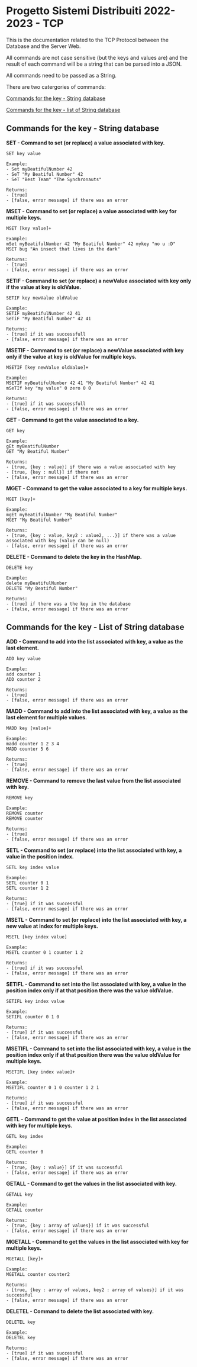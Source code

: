 # Progetto Sistemi Distribuiti 2022-2023 - TCP

This is the documentation related to the TCP Protocol between the Database and the Server Web.

All commands are not case sensitive (but the keys and values are) and the result of each command will be a string that can be parsed into a JSON.

All commands need to be passed as a String.

There are two catergories of commands:

[Commands for the key - String database](#commands-for-the-key---string-database)

[Commands for the key - list of String database](#commands-for-the-key---list-of-string-database)

## **Commands for the key - String database**

__SET - Command to set (or replace) a value associated with key.__
```
SET key value
```
```
Example:
- Set myBeatifulNumber 42
- SeT "My Beatiful Number" 42
- SeT "Best Team" "The Synchronauts"

Returns:
- [true]
- [false, error message] if there was an error
```

__MSET - Command to set (or replace) a value associated with key for multiple keys.__
```
MSET [key value]+
```
```
Example:
mSet myBeatifulNumber 42 "My Beatiful Number" 42 mykey "no u :D"
MSET bug "An insect that lives in the dark"

Returns:
- [true]
- [false, error message] if there was an error
```

__SETIF - Command to set (or replace) a newValue associated with key only if the value at key is oldValue.__
```
SETIF key newValue oldValue
```
```
Example:
SETIF myBeatifulNumber 42 41
SeTiF "My Beatiful Number" 42 41

Returns:
- [true] if it was successfull
- [false, error message] if there was an error
```

__MSETIF - Command to set (or replace) a newValue associated with key only if the value at key is oldValue for multiple keys.__
```
MSETIF [key newValue oldValue]+
```
```
Example:
MSETIF myBeatifulNumber 42 41 "My Beatiful Number" 42 41
mSeTIf key "my value" 0 zero 0 0 

Returns:
- [true] if it was successfull
- [false, error message] if there was an error
```

__GET - Command to get the value associated to a key.__
```
GET key
```
```
Example:
gEt myBeatifulNumber
GET "My Beatiful Number"

Returns:
- [true, {key : value}] if there was a value associated with key
- [true, {key : null}] if there not
- [false, error message] if there was an error
```

__MGET - Command to get the value associated to a key for multiple keys.__
```
MGET [key]+
```
```
Example:
mgEt myBeatifulNumber "My Beatiful Number"
MGET "My Beatiful Number"

Returns:
- [true, {key : value, key2 : value2, ...}] if there was a value associated with key (value can be null)
- [false, error message] if there was an error
```

__DELETE - Command to delete the key in the HashMap.__
```
DELETE key
```
```
Example:
delete myBeatifulNumber
DELETE "My Beatiful Number"

Returns:
- [true] if there was a the key in the database
- [false, error message] if there was an error
```

## **Commands for the key - List of String database**

__ADD - Command to add into the list associated with key, a value as the last element.__
```
ADD key value
```
```
Example:
add counter 1
ADD counter 2

Returns:
- [true]
- [false, error message] if there was an error
```

__MADD - Command to add into the list associated with key, a value as the last element for multiple values.__
```
MADD key [value]+
```
```
Example:
madd counter 1 2 3 4
MADD counter 5 6

Returns:
- [true]
- [false, error message] if there was an error
```

__REMOVE - Command to remove the last value from the list associated with key.__
```
REMOVE key
```
```
Example:
REMOVE counter
REMOVE counter

Returns:
- [true]
- [false, error message] if there was an error
```

__SETL - Command to set (or replace) into the list associated with key, a value in the position index.__
```
SETL key index value
```
```
Example:
SETL counter 0 1
SETL counter 1 2

Returns:
- [true] if it was successful
- [false, error message] if there was an error
```

__MSETL - Command to set (or replace) into the list associated with key, a new value at index for multiple keys.__
```
MSETL [key index value]
```
```
Example:
MSETL counter 0 1 counter 1 2

Returns:
- [true] if it was successful
- [false, error message] if there was an error
```

__SETIFL - Command to set into the list associated with key, a value in the position index only if at that position there was the value oldValue.__
```
SETIFL key index value
```
```
Example:
SETIFL counter 0 1 0

Returns:
- [true] if it was successful
- [false, error message] if there was an error
```

__MSETIFL - Command to set into the list associated with key, a value in the position index only if at that position there was the value oldValue for multiple keys.__
```
MSETIFL [key index value]+
```
```
Example:
MSETIFL counter 0 1 0 counter 1 2 1

Returns:
- [true] if it was successful
- [false, error message] if there was an error
```

__GETL - Command to get the value at position index in the list associated with key for multiple keys.__
```
GETL key index
```
```
Example:
GETL counter 0

Returns:
- [true, {key : value}] if it was successful
- [false, error message] if there was an error
```

__GETALL - Command to get the values in the list associated with key.__
```
GETALL key
```
```
Example:
GETALL counter

Returns:
- [true, {key : array of values}] if it was successful
- [false, error message] if there was an error
```

__MGETALL - Command to get the values in the list associated with key for multiple keys.__
```
MGETALL [key]+
```
```
Example:
MGETALL counter counter2

Returns:
- [true, {key : array of values, key2 : array of values}] if it was successful
- [false, error message] if there was an error
```

__DELETEL - Command to delete the list associated with key.__
```
DELETEL key
```
```
Example:
DELETEL key

Returns:
- [true] if it was successful
- [false, error message] if there was an error
```
